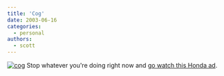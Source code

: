 ```yaml
---
title: 'Cog'
date: 2003-06-16
categories:
  - personal
authors:
  - scott
---
```


[![cog](/images/cog.jpg)](http://www.snopes.com/autos/business/hondacog.asp)
Stop whatever you're doing right now and [go watch this Honda ad](http://www.snopes.com/autos/business/hondacog.asp).
